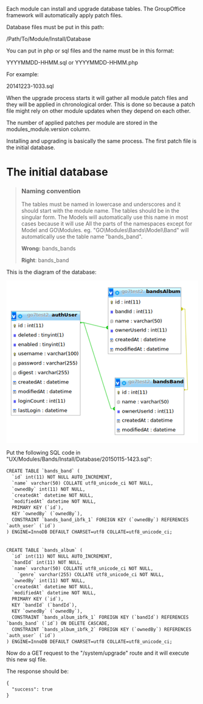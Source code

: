 Each module can install and upgrade database tables. The GroupOffice framework 
will automatically apply patch files.

Database files must be put in this path:

/Path/To/Module/Install/Database

You can put in php or sql files and the name must be in this format:

YYYYMMDD-HHMM.sql or YYYYMMDD-HHMM.php

For example:

20141223-1033.sql

When the upgrade process starts it will gather all module patch files and they 
will be applied in chronological order. This is done so because a patch file might
rely on other module updates when they depend on each other.

The number of applied patches per module are stored in the modules_module.version
column.

Installing and upgrading is basically the same process. The first patch file is
the initial database.


# The initial database


> ### Naming convention
> The tables must be named in lowercase and underscores and it should start with 
> the module name. The tables should be in the singular form.
> The Models will automatically use this name in most cases because it will use
> All the parts of the namespaces except for Model and GO\Modules.
> eg. "GO\Modules\Bands\Model\Band" will automatically use the table name "bands_band".
>
> **Wrong:** bands_bands
>
> **Right**: bands_band

This is the diagram of the database:

![Database diagram](/img/bands-db.png "Database diagram")

Put the following SQL code in "UX/Modules/Bands/Install/Database/20150115-1423.sql":

````````````````````````````````````````````````````````````````````````````````
CREATE TABLE `bands_band` (
  `id` int(11) NOT NULL AUTO_INCREMENT,
  `name` varchar(50) COLLATE utf8_unicode_ci NOT NULL,
  `ownedBy` int(11) NOT NULL,
  `createdAt` datetime NOT NULL,
  `modifiedAt` datetime NOT NULL,
  PRIMARY KEY (`id`),
  KEY `ownedBy` (`ownedBy`),
  CONSTRAINT `bands_band_ibfk_1` FOREIGN KEY (`ownedBy`) REFERENCES `auth_user` (`id`)
) ENGINE=InnoDB DEFAULT CHARSET=utf8 COLLATE=utf8_unicode_ci;


CREATE TABLE `bands_album` (
  `id` int(11) NOT NULL AUTO_INCREMENT,
  `bandId` int(11) NOT NULL,
  `name` varchar(50) COLLATE utf8_unicode_ci NOT NULL,
	`genre` varchar(255) COLLATE utf8_unicode_ci NOT NULL,
  `ownedBy` int(11) NOT NULL,
  `createdAt` datetime NOT NULL,
  `modifiedAt` datetime NOT NULL,
  PRIMARY KEY (`id`),
  KEY `bandId` (`bandId`),
  KEY `ownedBy` (`ownedBy`),
  CONSTRAINT `bands_album_ibfk_1` FOREIGN KEY (`bandId`) REFERENCES `bands_band` (`id`) ON DELETE CASCADE,
  CONSTRAINT `bands_album_ibfk_2` FOREIGN KEY (`ownedBy`) REFERENCES `auth_user` (`id`)
) ENGINE=InnoDB DEFAULT CHARSET=utf8 COLLATE=utf8_unicode_ci;
````````````````````````````````````````````````````````````````````````````````


Now do a GET request to the "/system/upgrade" route and it will execute this new sql
file.

The response should be:

``````````````````
{
  "success": true
}
``````````````````